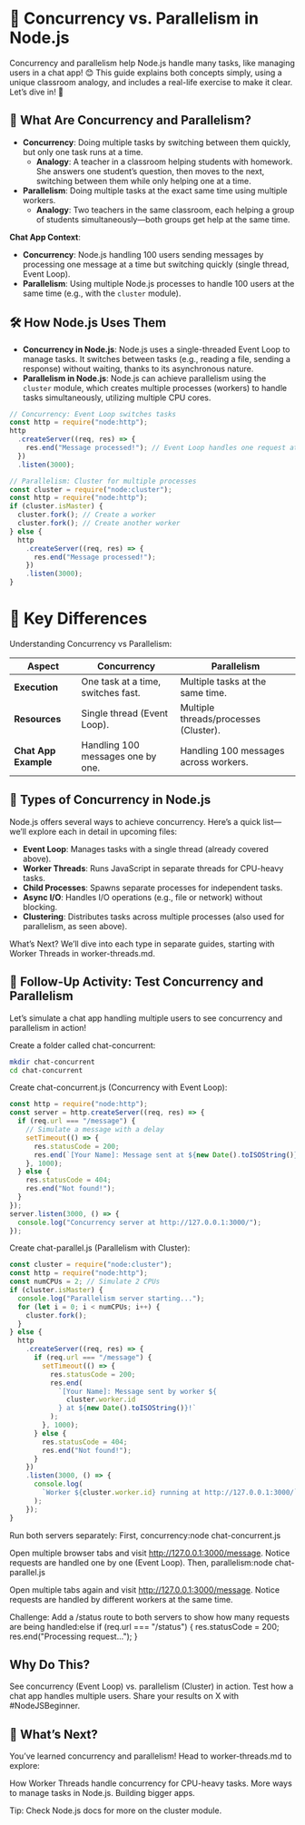 # 🔄 Concurrency vs. Parallelism in Node.js

Concurrency and parallelism help Node.js handle many tasks, like managing users in a chat app! 😊 This guide explains both concepts simply, using a unique classroom analogy, and includes a real-life exercise to make it clear. Let’s dive in! 🚀

## 🤔 What Are Concurrency and Parallelism?

- **Concurrency**: Doing multiple tasks by switching between them quickly, but only one task runs at a time.
  - **Analogy**: A teacher in a classroom helping students with homework. She answers one student’s question, then moves to the next, switching between them while only helping one at a time.
- **Parallelism**: Doing multiple tasks at the exact same time using multiple workers.
  - **Analogy**: Two teachers in the same classroom, each helping a group of students simultaneously—both groups get help at the same time.

**Chat App Context**:

- **Concurrency**: Node.js handling 100 users sending messages by processing one message at a time but switching quickly (single thread, Event Loop).
- **Parallelism**: Using multiple Node.js processes to handle 100 users at the same time (e.g., with the `cluster` module).

## 🛠️ How Node.js Uses Them

- **Concurrency in Node.js**: Node.js uses a single-threaded Event Loop to manage tasks. It switches between tasks (e.g., reading a file, sending a response) without waiting, thanks to its asynchronous nature.
- **Parallelism in Node.js**: Node.js can achieve parallelism using the `cluster` module, which creates multiple processes (workers) to handle tasks simultaneously, utilizing multiple CPU cores.

```js
// Concurrency: Event Loop switches tasks
const http = require("node:http");
http
  .createServer((req, res) => {
    res.end("Message processed!"); // Event Loop handles one request at a time
  })
  .listen(3000);

// Parallelism: Cluster for multiple processes
const cluster = require("node:cluster");
const http = require("node:http");
if (cluster.isMaster) {
  cluster.fork(); // Create a worker
  cluster.fork(); // Create another worker
} else {
  http
    .createServer((req, res) => {
      res.end("Message processed!");
    })
    .listen(3000);
}
```

# 🌟 Key Differences

Understanding Concurrency vs Parallelism:

| **Aspect**           | **Concurrency**                    | **Parallelism**                       |
| -------------------- | ---------------------------------- | ------------------------------------- |
| **Execution**        | One task at a time, switches fast. | Multiple tasks at the same time.      |
| **Resources**        | Single thread (Event Loop).        | Multiple threads/processes (Cluster). |
| **Chat App Example** | Handling 100 messages one by one.  | Handling 100 messages across workers. |

## 🧩 Types of Concurrency in Node.js

Node.js offers several ways to achieve concurrency. Here’s a quick list—we’ll explore each in detail in upcoming files:

- **Event Loop**: Manages tasks with a single thread (already covered above).
- **Worker Threads**: Runs JavaScript in separate threads for CPU-heavy tasks.
- **Child Processes**: Spawns separate processes for independent tasks.
- **Async I/O**: Handles I/O operations (e.g., file or network) without blocking.
- **Clustering**: Distributes tasks across multiple processes (also used for parallelism, as seen above).

What’s Next? We’ll dive into each type in separate guides, starting with Worker Threads in worker-threads.md.

## 🎯 Follow-Up Activity: Test Concurrency and Parallelism

Let’s simulate a chat app handling multiple users to see concurrency and parallelism in action!

Create a folder called chat-concurrent:

```bash
mkdir chat-concurrent
cd chat-concurrent
```

Create chat-concurrent.js (Concurrency with Event Loop):

```js
const http = require("node:http");
const server = http.createServer((req, res) => {
  if (req.url === "/message") {
    // Simulate a message with a delay
    setTimeout(() => {
      res.statusCode = 200;
      res.end(`[Your Name]: Message sent at ${new Date().toISOString()}!`);
    }, 1000);
  } else {
    res.statusCode = 404;
    res.end("Not found!");
  }
});
server.listen(3000, () => {
  console.log("Concurrency server at http://127.0.0.1:3000/");
});
```

Create chat-parallel.js (Parallelism with Cluster):

```js
const cluster = require("node:cluster");
const http = require("node:http");
const numCPUs = 2; // Simulate 2 CPUs
if (cluster.isMaster) {
  console.log("Parallelism server starting...");
  for (let i = 0; i < numCPUs; i++) {
    cluster.fork();
  }
} else {
  http
    .createServer((req, res) => {
      if (req.url === "/message") {
        setTimeout(() => {
          res.statusCode = 200;
          res.end(
            `[Your Name]: Message sent by worker ${
              cluster.worker.id
            } at ${new Date().toISOString()}!`
          );
        }, 1000);
      } else {
        res.statusCode = 404;
        res.end("Not found!");
      }
    })
    .listen(3000, () => {
      console.log(
        `Worker ${cluster.worker.id} running at http://127.0.0.1:3000/`
      );
    });
}
```

Run both servers separately:
First, concurrency:node chat-concurrent.js

Open multiple browser tabs and visit http://127.0.0.1:3000/message. Notice requests are handled one by one (Event Loop).
Then, parallelism:node chat-parallel.js

Open multiple tabs again and visit http://127.0.0.1:3000/message. Notice requests are handled by different workers at the same time.

Challenge: Add a /status route to both servers to show how many requests are being handled:else if (req.url === "/status") {
res.statusCode = 200;
res.end("Processing request...");
}

## Why Do This?

See concurrency (Event Loop) vs. parallelism (Cluster) in action.
Test how a chat app handles multiple users.
Share your results on X with #NodeJSBeginner.

## 🚀 What’s Next?

You’ve learned concurrency and parallelism! Head to worker-threads.md to explore:

How Worker Threads handle concurrency for CPU-heavy tasks.
More ways to manage tasks in Node.js.
Building bigger apps.

Tip: Check Node.js docs for more on the cluster module.
